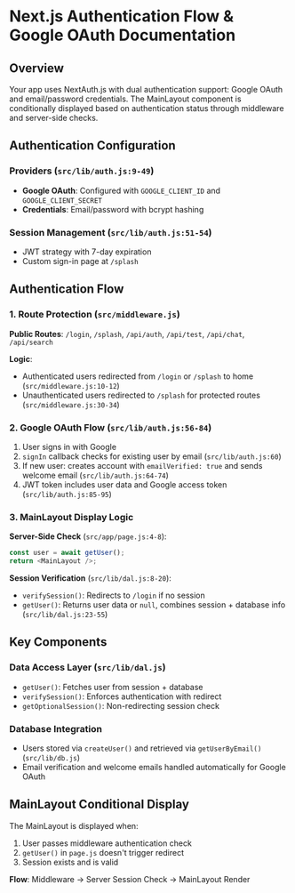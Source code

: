# Next.js Authentication Flow & Google OAuth Documentation

## Overview
Your app uses NextAuth.js with dual authentication support: Google OAuth and email/password credentials. The MainLayout component is conditionally displayed based on authentication status through middleware and server-side checks.

## Authentication Configuration

### Providers (`src/lib/auth.js:9-49`)
- **Google OAuth**: Configured with `GOOGLE_CLIENT_ID` and `GOOGLE_CLIENT_SECRET`
- **Credentials**: Email/password with bcrypt hashing

### Session Management (`src/lib/auth.js:51-54`)
- JWT strategy with 7-day expiration
- Custom sign-in page at `/splash`

## Authentication Flow

### 1. Route Protection (`src/middleware.js`)
**Public Routes**: `/login`, `/splash`, `/api/auth`, `/api/test`, `/api/chat`, `/api/search`

**Logic**:
- Authenticated users redirected from `/login` or `/splash` to home (`src/middleware.js:10-12`)
- Unauthenticated users redirected to `/splash` for protected routes (`src/middleware.js:30-34`)

### 2. Google OAuth Flow (`src/lib/auth.js:56-84`)
1. User signs in with Google
2. `signIn` callback checks for existing user by email (`src/lib/auth.js:60`)
3. If new user: creates account with `emailVerified: true` and sends welcome email (`src/lib/auth.js:64-74`)
4. JWT token includes user data and Google access token (`src/lib/auth.js:85-95`)

### 3. MainLayout Display Logic

**Server-Side Check** (`src/app/page.js:4-8`):
```javascript
const user = await getUser();
return <MainLayout />;
```

**Session Verification** (`src/lib/dal.js:8-20`):
- `verifySession()`: Redirects to `/login` if no session
- `getUser()`: Returns user data or `null`, combines session + database info (`src/lib/dal.js:23-55`)

## Key Components

### Data Access Layer (`src/lib/dal.js`)
- `getUser()`: Fetches user from session + database
- `verifySession()`: Enforces authentication with redirect
- `getOptionalSession()`: Non-redirecting session check

### Database Integration
- Users stored via `createUser()` and retrieved via `getUserByEmail()` (`src/lib/db.js`)
- Email verification and welcome emails handled automatically for Google OAuth

## MainLayout Conditional Display

The MainLayout is displayed when:
1. User passes middleware authentication check
2. `getUser()` in `page.js` doesn't trigger redirect
3. Session exists and is valid

**Flow**: Middleware → Server Session Check → MainLayout Render